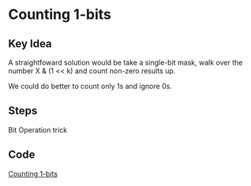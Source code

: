 # Counting 1-bits

## Key Idea

A straightfoward solution would be take a single-bit mask, walk over the number X & (1 << k) and count non-zero results up.

We could do better to count only 1s and ignore 0s.

## Steps

Bit Operation trick

## Code

[Counting 1-bits](https://github.com/xuhang57/Learn-Algorithms/blob/master/100-Days-Of-Algorithms/4-Counting-1-bits/counting_1_bits.py)
